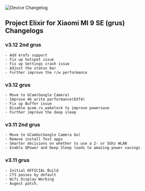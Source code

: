 ![Device Changelog](https://i.imgur.com/C0Wcdr5.png)

## Project Elixir for Xiaomi MI 9 SE (grus) Changelogs

### v3.12 2nd grus
```
- Add erofs support
- Fix up hotspot issue
- Fix up Settings crash issue
- Adjust the status bar
- Further improve the r/w performance
```

### v3.12 grus
```
- Move to GCam(Google Camera)
- Improve 4k write performance(EXT4)
- Fix up Buffer issue
- Disable qcom_rx_wakelock to improve powersave
- Further improve the deep sleep
```

### v3.11 2nd grus
```
- Move to GCamGo(Google Camera Go)
- Remove install Test apps
- Smarter decisions on whether to use a 2- or 5Ghz WLAN
- Enable QPower and Deep Sleep leads to amazing power savings
```

### v3.11 grus
```
- Initial OFFICIAL Build
- CTS passes by default
- Wifi Display Working
- Augest patch.
```
